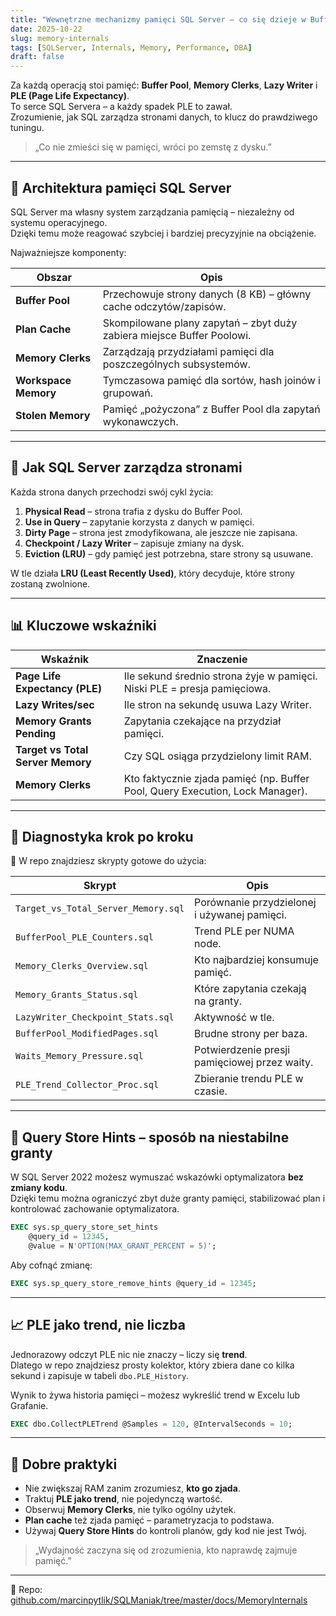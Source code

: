 ```yaml
---
title: "Wewnętrzne mechanizmy pamięci SQL Server – co się dzieje w Buffer Pool"
date: 2025-10-22
slug: memory-internals
tags: [SQLServer, Internals, Memory, Performance, DBA]
draft: false
---
```


Za każdą operacją stoi pamięć: **Buffer Pool**, **Memory Clerks**, **Lazy Writer** i **PLE (Page Life Expectancy)**.  
To serce SQL Servera – a każdy spadek PLE to zawał.  
Zrozumienie, jak SQL zarządza stronami danych, to klucz do prawdziwego tuningu.

> „Co nie zmieści się w pamięci, wróci po zemstę z dysku.”

---

## 🧠 Architektura pamięci SQL Server

SQL Server ma własny system zarządzania pamięcią – niezależny od systemu operacyjnego.  
Dzięki temu może reagować szybciej i bardziej precyzyjnie na obciążenie.  

Najważniejsze komponenty:

| Obszar | Opis |
|--------|------|
| **Buffer Pool** | Przechowuje strony danych (8 KB) – główny cache odczytów/zapisów. |
| **Plan Cache** | Skompilowane plany zapytań – zbyt duży zabiera miejsce Buffer Poolowi. |
| **Memory Clerks** | Zarządzają przydziałami pamięci dla poszczególnych subsystemów. |
| **Workspace Memory** | Tymczasowa pamięć dla sortów, hash joinów i grupowań. |
| **Stolen Memory** | Pamięć „pożyczona” z Buffer Pool dla zapytań wykonawczych. |

---

## 🔄 Jak SQL Server zarządza stronami

Każda strona danych przechodzi swój cykl życia:

1. **Physical Read** – strona trafia z dysku do Buffer Pool.  
2. **Use in Query** – zapytanie korzysta z danych w pamięci.  
3. **Dirty Page** – strona jest zmodyfikowana, ale jeszcze nie zapisana.  
4. **Checkpoint / Lazy Writer** – zapisuje zmiany na dysk.  
5. **Eviction (LRU)** – gdy pamięć jest potrzebna, stare strony są usuwane.

W tle działa **LRU (Least Recently Used)**, który decyduje, które strony zostaną zwolnione.  

---

## 📊 Kluczowe wskaźniki

| Wskaźnik | Znaczenie |
|-----------|-----------|
| **Page Life Expectancy (PLE)** | Ile sekund średnio strona żyje w pamięci. Niski PLE = presja pamięciowa. |
| **Lazy Writes/sec** | Ile stron na sekundę usuwa Lazy Writer. |
| **Memory Grants Pending** | Zapytania czekające na przydział pamięci. |
| **Target vs Total Server Memory** | Czy SQL osiąga przydzielony limit RAM. |
| **Memory Clerks** | Kto faktycznie zjada pamięć (np. Buffer Pool, Query Execution, Lock Manager). |

---

## 🧩 Diagnostyka krok po kroku

📁 W repo znajdziesz skrypty gotowe do użycia:

| Skrypt | Opis |
|--------|------|
| `Target_vs_Total_Server_Memory.sql` | Porównanie przydzielonej i używanej pamięci. |
| `BufferPool_PLE_Counters.sql` | Trend PLE per NUMA node. |
| `Memory_Clerks_Overview.sql` | Kto najbardziej konsumuje pamięć. |
| `Memory_Grants_Status.sql` | Które zapytania czekają na granty. |
| `LazyWriter_Checkpoint_Stats.sql` | Aktywność w tle. |
| `BufferPool_ModifiedPages.sql` | Brudne strony per baza. |
| `Waits_Memory_Pressure.sql` | Potwierdzenie presji pamięciowej przez waity. |
| `PLE_Trend_Collector_Proc.sql` | Zbieranie trendu PLE w czasie. |

---

## 🧠 Query Store Hints – sposób na niestabilne granty

W SQL Server 2022 możesz wymuszać wskazówki optymalizatora **bez zmiany kodu**.  
Dzięki temu można ograniczyć zbyt duże granty pamięci, stabilizować plan i kontrolować zachowanie optymalizatora.

```sql
EXEC sys.sp_query_store_set_hints
    @query_id = 12345,
    @value = N'OPTION(MAX_GRANT_PERCENT = 5)';
```

Aby cofnąć zmianę:
```sql
EXEC sys.sp_query_store_remove_hints @query_id = 12345;
```

---

## 📈 PLE jako trend, nie liczba

Jednorazowy odczyt PLE nic nie znaczy – liczy się **trend**.  
Dlatego w repo znajdziesz prosty kolektor, który zbiera dane co kilka sekund i zapisuje w tabeli `dbo.PLE_History`.

Wynik to żywa historia pamięci – możesz wykreślić trend w Excelu lub Grafanie.

```sql
EXEC dbo.CollectPLETrend @Samples = 120, @IntervalSeconds = 10;
```

---

## 🧭 Dobre praktyki

- Nie zwiększaj RAM zanim zrozumiesz, **kto go zjada**.  
- Traktuj **PLE jako trend**, nie pojedynczą wartość.  
- Obserwuj **Memory Clerks**, nie tylko ogólny użytek.  
- **Plan cache** też zjada pamięć – parametryzacja to podstawa.  
- Używaj **Query Store Hints** do kontroli planów, gdy kod nie jest Twój.  

> „Wydajność zaczyna się od zrozumienia, kto naprawdę zajmuje pamięć.”

---

📘 Repo: [github.com/marcinpytlik/SQLManiak/tree/master/docs/MemoryInternals](https://github.com/marcinpytlik/SQLManiak/tree/master/docs/MemoryInternals)
